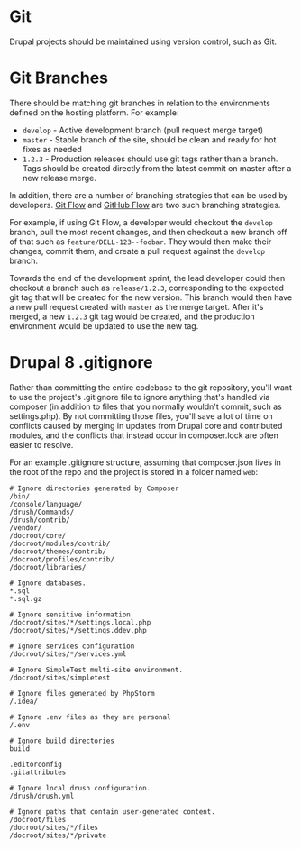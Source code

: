 # Git

Drupal projects should be maintained using version control, such as Git.

# Git Branches

There should be matching git branches in relation to the environments defined on the hosting platform. For example:

- `develop` - Active development branch (pull request merge target)
- `master` - Stable branch of the site, should be clean and ready for hot fixes as needed
- `1.2.3` - Production releases should use git tags rather than a branch. Tags should be created directly from the latest commit on master after a new release merge.

In addition, there are a number of branching strategies that can be used by developers. [Git Flow](https://nvie.com/posts/a-successful-git-branching-model/) and [GitHub Flow](https://guides.github.com/introduction/flow/) are two such branching strategies.

For example, if using Git Flow, a developer would checkout the `develop` branch, pull the most recent changes, and then checkout a new branch off of that such as `feature/DELL-123--foobar`. They would then make their changes, commit them, and create a pull request against the `develop` branch.

Towards the end of the development sprint, the lead developer could then checkout a branch such as `release/1.2.3`, corresponding to the expected git tag that will be created for the new version. This branch would then have a new pull request created with `master` as the merge target. After it's merged, a new `1.2.3` git tag would be created, and the production environment would be updated to use the new tag.

# Drupal 8 .gitignore

Rather than committing the entire codebase to the git repository, you'll want to use the project's .gitignore file to ignore anything that's handled via composer (in addition to files that you normally wouldn't commit, such as settings.php). By not committing those files, you'll save a lot of time on conflicts caused by merging in updates from Drupal core and contributed modules, and the conflicts that instead occur in composer.lock are often easier to resolve.

For an example .gitignore structure, assuming that composer.json lives in the root of the repo and the project is stored in a folder named `web`:

```gitignore
# Ignore directories generated by Composer
/bin/
/console/language/
/drush/Commands/
/drush/contrib/
/vendor/
/docroot/core/
/docroot/modules/contrib/
/docroot/themes/contrib/
/docroot/profiles/contrib/
/docroot/libraries/

# Ignore databases.
*.sql
*.sql.gz

# Ignore sensitive information
/docroot/sites/*/settings.local.php
/docroot/sites/*/settings.ddev.php

# Ignore services configuration
/docroot/sites/*/services.yml

# Ignore SimpleTest multi-site environment.
/docroot/sites/simpletest

# Ignore files generated by PhpStorm
/.idea/

# Ignore .env files as they are personal
/.env

# Ignore build directories
build

.editorconfig
.gitattributes

# Ignore local drush configuration.
/drush/drush.yml

# Ignore paths that contain user-generated content.
/docroot/files
/docroot/sites/*/files
/docroot/sites/*/private
```